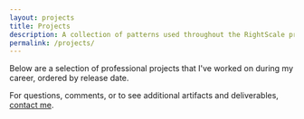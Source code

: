 ```yaml
---
layout: projects
title: Projects
description: A collection of patterns used throughout the RightScale product portfolio.
permalink: /projects/
---
```

Below are a selection of professional projects that I've worked on during my career, ordered by release date.

For questions, comments, or to see additional artifacts and deliverables, [contact me](/contact).